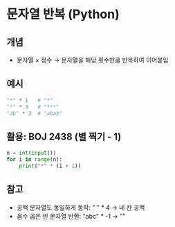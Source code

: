 # 문자열 반복 (Python)

## 개념

- 문자열 × 정수 → 문자열을 해당 횟수만큼 반복하여 이어붙임

## 예시

```python
"*" * 1   # "*"
"*" * 3   # "***"
"ab" * 2  # "abab"
```

## 활용: BOJ 2438 (별 찍기 - 1)

```python
n = int(input())
for i in range(n):
    print("*" * (i + 1))
```

## 참고

- 공백 문자열도 동일하게 동작: " " \* 4 → 네 칸 공백
- 음수 곱은 빈 문자열 반환: "abc" \* -1 → ""
